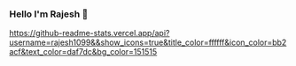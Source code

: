 ### Hello I'm Rajesh 👋

<!--
**Rajesh1099/Rajesh1099** is a ✨ _special_ ✨ repository because its `README.md` (this file) appears on your GitHub profile.

Here are some ideas to get you started:

- 🔭 I’m currently a student
- 🌱 I’m currently learning React
- 👯 I’m looking to collaborate on ...
- 🤔 I’m looking for help with ...
- 💬 Ask me about ...
- 📫 How to reach me: ... Gmail:rajesh.lingampalli10@gmail.com
- 😄 Pronouns: He/His
- ⚡ Fun fact: Coding will soon be as important as reading. ...
-->

https://github-readme-stats.vercel.app/api?username=rajesh1099&&show_icons=true&title_color=ffffff&icon_color=bb2acf&text_color=daf7dc&bg_color=151515

